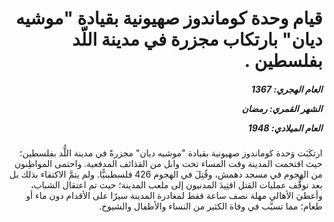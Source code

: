 <h1 dir="rtl">قيام وحدة كوماندوز صهيونية بقيادة "موشيه ديان" بارتكاب مجزرة في مدينة اللّد بفلسطين .</h1>

<h5 dir="rtl">العام الهجري:  1367

الشهر القمري: رمضان

العام الميلادي: 1948</h5>

<p dir="rtl">ارتكَبَت وَحدة كوماندوز صهيونية بقيادة "موشيه ديان" مجزرةً في مدينة اللُّد بفلسطين؛ حيث اقتحمت المدينة وقت المساء تحت وابل من القذائف المدفعية. واحتمى المواطِنون من الهجوم في مسجد دهمش، وقُتِلَ في الهجوم 426 فلسطينيًّا. ولم يتمَّ الاكتفاء بذلك بل بعد توقُّف عمليات القتل اقتِيدَ المدنيون إلى ملعب المدينة؛ حيث تم اعتقال الشباب، وأعطيَ الأهالي مهلة نصف ساعة فقط لمغادرة المدينة سيرًا على الأقدام دون ماء أو طعام؛ مما تسبَّب في وفاة الكثير من النساء والأطفال والشيوخ.</p></br>
